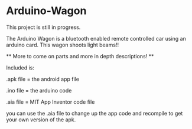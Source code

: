 # Arduino-Wagon

This project is still in progress.

The Arduino Wagon is a bluetooth enabled remote controlled car using an arduino card.
This wagon shoots light beams!!


** More to come on parts and more in depth descriptions! **


Included is:

.apk file = the android app file

.ino file = the arduino code

.aia file = MIT App Inventor code file

you can use the .aia file to change up the app code and recompile to get your own version of the apk.
